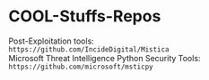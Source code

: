 # COOL-Stuffs-Repos
Post-Exploitation tools: </br>
`https://github.com/IncideDigital/Mistica`</br>
Microsoft Threat Intelligence Python Security Tools: </br>
`https://github.com/microsoft/msticpy`</br>




